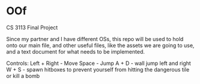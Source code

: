 # OOf
CS 3113 Final Project 

Since my partner and I have different OSs, this repo will be used to hold onto our main file, and other useful files, like the assets we are going to use, and a text document for what needs to be implemented. 


Controls: 
Left + Right - Move
Space - Jump 
A + D - wall jump left and right 
W + S - spawn hitboxes to prevent yourself from hitting the dangerous tile or kill a bomb 
